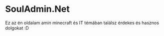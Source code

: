 # SoulAdmin.Net
Ez az én oldalam amin minecraft és IT témában találsz érdekes és hasznos dolgokat :D
